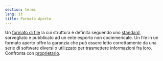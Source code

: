 ```yaml
---
section: terms
lang: it
title: Formato Aperto
---
```


Un [formato di file](/glossary/it/terms/file-format/) la cui struttura è definita seguendo uno [standard](/glossary/it/terms/standard), sorvegliato e pubblicato ad un ente esporto non cocmmericale. Un file in un formato aperto offre la garanzia che può essere letto correttamente da una serie di software diversi o utilizzato per trasmettere informazioni fra loro. Confronta con [proprietario](/glossary/it/terms/proprietary/).
